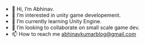 - 👋 Hi, I’m Abhinav.
- 👀 I’m interested in unity game developement.
- 🌱 I’m currently learning Unity Engine.
- 💞️ I’m looking to collaborate on small scale game dev.
- 📫 How to reach me abhinavkumarblog@gmail.com

<!---
AbhinavKrr/AbhinavKrr is a ✨ special ✨ repository because its `README.md` (this file) appears on your GitHub profile.
You can click the Preview link to take a look at your changes.
--->

